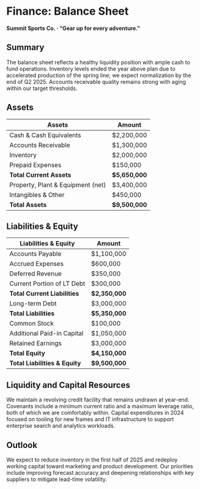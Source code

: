 # Finance: Balance Sheet
**Summit Sports Co. · "Gear up for every adventure."**

## Summary
The balance sheet reflects a healthy liquidity position with ample cash to fund operations. Inventory levels ended the year above plan due to accelerated production of the spring line; we expect normalization by the end of Q2 2025. Accounts receivable quality remains strong with aging within our target thresholds.

## Assets
| Assets                        | Amount     |
|-------------------------------|------------|
| Cash & Cash Equivalents       | $2,200,000 |
| Accounts Receivable           | $1,300,000 |
| Inventory                     | $2,000,000 |
| Prepaid Expenses              | $150,000   |
| **Total Current Assets**      | **$5,650,000** |
| Property, Plant & Equipment (net) | $3,400,000 |
| Intangibles & Other           | $450,000   |
| **Total Assets**              | **$9,500,000** |

## Liabilities & Equity
| Liabilities & Equity          | Amount     |
|-------------------------------|------------|
| Accounts Payable              | $1,100,000 |
| Accrued Expenses              | $600,000   |
| Deferred Revenue              | $350,000   |
| Current Portion of LT Debt    | $300,000   |
| **Total Current Liabilities** | **$2,350,000** |
| Long-term Debt                | $3,000,000 |
| **Total Liabilities**         | **$5,350,000** |
| Common Stock                  | $100,000   |
| Additional Paid-in Capital    | $1,050,000 |
| Retained Earnings             | $3,000,000 |
| **Total Equity**              | **$4,150,000** |
| **Total Liabilities & Equity**| **$9,500,000** |

## Liquidity and Capital Resources
We maintain a revolving credit facility that remains undrawn at year-end. Covenants include a minimum current ratio and a maximum leverage ratio, both of which we are comfortably within. Capital expenditures in 2024 focused on tooling for new frames and IT infrastructure to support enterprise search and analytics workloads.

## Outlook
We expect to reduce inventory in the first half of 2025 and redeploy working capital toward marketing and product development. Our priorities include improving forecast accuracy and deepening relationships with key suppliers to mitigate lead-time volatility.

